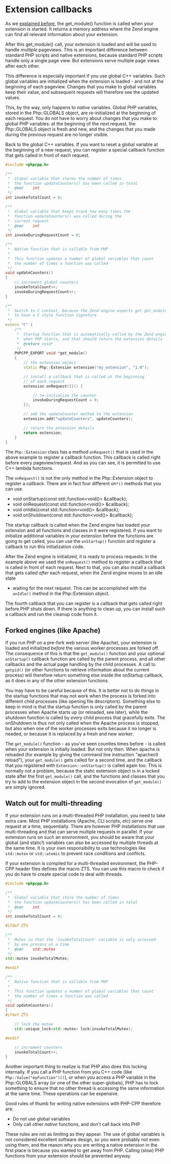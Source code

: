 # Extension callbacks

As we [explained before](copernica-docs:PHPCPP/loading-extension), the get_module()
function is called when your extension is started. It returns a memory address
where the Zend engine can find all relevant information about your extension.

After this get_module() call, your extension is loaded and will be used to handle
_multiple_ pageviews. This is an important difference between standard PHP scripts
and native extensions, because standard PHP scripts handle only a single page view.
But extensions serve multiple page views after each other.

This difference is especially important if you use global C++ variables. Such
global variables are initialized when the extension is loaded - and not at
the beginning of each pageview. Changes that you make to global variables keep
their value, and subsequent requests will therefore see the updated values.

This, by the way, only happens to _native_ variables. Global PHP variables,
stored in the Php::GLOBALS object, are re-initialized at the beginning of each
request. You do not have to worry about changes that you make to global PHP variables:
at the beginning of the next request, the Php::GLOBALS object is fresh and new,
and the changes that you made during the previous request are no longer visible.

Back to the global C++ variables. If you want to reset a global variable at
the beginning of a new request, you can register a special callback function that
gets called in front of each request.

```cpp
#include <phpcpp.h>

/**
 *  Global variable that stores the number of times
 *  the function updateCounters() has been called in total
 *  @var    int
 */
int invokeTotalCount = 0;

/**
 *  Global variable that keeps track how many times the
 *  function updateCounters() was called during the
 *  current request
 *  @var    int
 */
int invokeDuringRequestCount = 0;

/**
 *  Native function that is callable from PHP
 *
 *  This function updates a number of global variables that count
 *  the number of times a function was called
 */
void updateCounters()
{
    // increment global counters
    invokeTotalCount++;
    invokeDuringRequestCount++;
}

/**
 *  Switch to C context, because the Zend engine expects get get_module()
 *  to have a C style function signature
 */
extern "C" {
    /**
     *  Startup function that is automatically called by the Zend engine
     *  when PHP starts, and that should return the extension details
     *  @return void*
     */
    PHPCPP_EXPORT void *get_module()
    {
        // the extension object
        static Php::Extension extension("my_extension", "1.0");

        // install a callback that is called at the beginning
        // of each request
        extension.onRequest([]() {

            // re-initialize the counter
            invokeDuringRequestCount = 0;
        });

        // add the updateCounter method to the extension
        extension.add("updateCounters", updateCounters);

        // return the extension details
        return extension;
    }
}
```

The `Php::Extension` class has a method `onRequest()` that is used in the above
example to register a callback function. This callback is called right before
every pageview/request. And as you can see, it is permitted to use C++ lambda
functions.

The `onRequest()` is not the only method in the Php::Extension object to register
a callback. There are in fact four different on`*()` methods that you can use.

*   void onStartup(const std::function<void()> &callback);
*   void onRequest(const std::function<void()> &callback);
*   void onIdle(const std::function<void()> &callback);
*   void onShutdown(const std::function<void()> &callback);

The startup callback is called when the Zend engine has loaded your extension and
all functions and classes in it were registered. If you want to initialize
additional variables in your extension before the functions are going to get called,
you can use the `onStartup()` function and register a callback to run this
initialization code.

After the Zend engine is initialized, it is ready to process requests. In the
example above we used the `onRequest()` method to register a callback that is
called in front of each request. Next to that, you can also install a callback
that gets called _after_ each request, when the Zend engine moves to an idle state
 - waiting for the next request. This can be accomplished with the `onIdle()`
 method in the Php::Extension object.

The fourth callback that you can register is a callback that gets called right
before PHP shuts down. If there is anything to clean up, you can install such
a callback and run the cleanup code from it.

## Forked engines (like Apache)

If you run PHP on a pre-fork web server (like Apache), your extension is loaded
and initialized _before_ the various worker processes are forked off. The consequence
of this is that the `get_module()` function and your optional `onStartup()`
callback function are called by the parent process, and all other callbacks and
the actual page handling by the child processes. A call to `getpid()` (or other
functions to retrieve information about the current process) will therefore return
something else inside the onStartup callback, as it does in any of the other
extension functions.

You may have to be careful because of this. It is better not to do things in
the startup functions that may not work when the process is forked into different
child processes (like opening file descriptors). Something else to keep in mind
is that the startup function is only called by the parent processes when Apache
starts up (or reloaded, see later), while the shutdown function is called by
_every_ child process that gracefully exits. The onShutdown is thus not only
called when the Apache process is stopped, but also when one of the worker
processes exits because it no longer is needed, or because it is replaced by
a fresh and new worker.

The `get_module()` function - as you've seen countles times before - is called
when your extension is initially loaded. But not only then. When apache is reloaded
(for example by giving the command line instruction "apachectl reload"), your
`get_module()` gets called for a second time, and the callback that you registered
with `Extension::onStartup()` is called again too. This is normally not a problem,
because the static extension object is in a locked state after the first `get_module()`
call, and the functions and classes that you try to add to the extension object in
the second invocation of `get_module()` are simply ignored.

## Watch out for multi-threading

If your extension runs on a multi-threaded PHP installation, you need to take
extra care. Most PHP installations (Apache, CLI scripts, etc) serve one request
at a time, sequentially. There are however PHP installations that use
multi-threading and that can serve multiple requests in parallel. If your extension
runs on such an environment, you should be aware that your global (and static!)
variables can also be accessed by multiple threads at the same time. It is your
own responsibility to use technologies like `std::mutex` or `std::atomic`
to prevent race conditions and conflicts.

If your extension is compiled for a multi-threaded environment, the PHP-CPP header
files defines the macro ZTS. You can use this macro to check if you do have to
create special code to deal with threads.

```cpp
#include <phpcpp.h>

/**
 *  Global variable that store the number of times
 *  the function updateCounters() has been called in total
 *  @var    int
 */
int invokeTotalCount = 0;

#ifdef ZTS

/**
 *  Mutex so that the 'invokeTotalCount' variable is only accessed
 *  by one process at a time
 *  @var    std::mutex
 */
std::mutex invokeTotalMutex;

#endif

/**
 *  Native function that is callable from PHP
 *
 *  This function updates a number of global variables that count
 *  the number of times a function was called
 */
void updateCounters()
{
#ifdef ZTS

    // lock the mutex
    std::unique_lock<std::mutex> lock(invokeTotalMutex);

#endif

    // increment counters
    invokeTotalCount++;
}
```

Another important thing to realize is that PHP also does this locking internally.
If you call a PHP function from you C++ code (like `Php::Value("myFunction")()`),
or when you access a PHP variable in the Php::GLOBALS array (or one of the other
super-globals), PHP has to lock something to ensure that no other thread is
accessing the same information at the same time. These operations can be expensive.

Good rules of thumb for writing native extensions with PHP-CPP therefore are:

*   Do not use global variables
*   Only call other _native_ functions, and don't call back into PHP

These rules are not as limiting as they appear. The use of global variables is
not considered excellent software design, so you were probably not even using
them, and the reason why you are writing a native extension in the first place
is because you wanted to get away from PHP. Calling (slow) PHP functions from
your extension should be prevented anyway.
